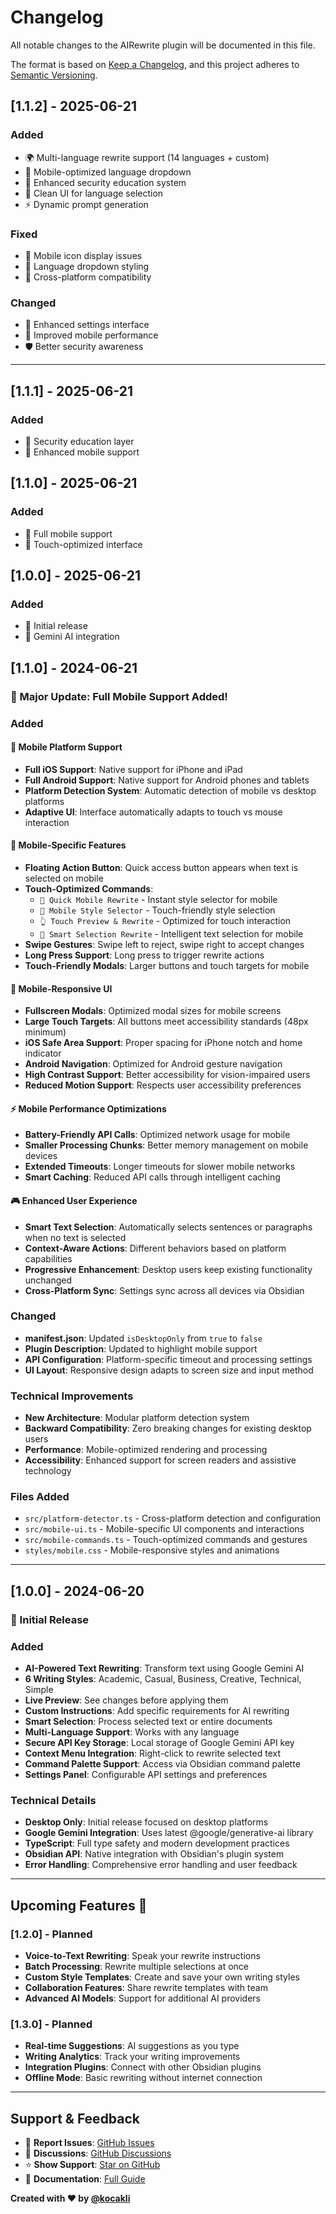 # Changelog

All notable changes to the AIRewrite plugin will be documented in this file.

The format is based on [Keep a Changelog](https://keepachangelog.com/en/1.0.0/),
and this project adheres to [Semantic Versioning](https://semver.org/spec/v2.0.0.html).

## [1.1.2] - 2025-06-21

### Added
- 🌍 Multi-language rewrite support (14 languages + custom)
- 📱 Mobile-optimized language dropdown
- 🔐 Enhanced security education system
- 🎨 Clean UI for language selection
- ⚡ Dynamic prompt generation

### Fixed
- 📱 Mobile icon display issues
- 🎨 Language dropdown styling
- 🔧 Cross-platform compatibility

### Changed
- 📝 Enhanced settings interface
- 🚀 Improved mobile performance
- 🛡️ Better security awareness

---

## [1.1.1] - 2025-06-21
### Added
- 🔐 Security education layer
- 📱 Enhanced mobile support

## [1.1.0] - 2025-06-21
### Added
- 📱 Full mobile support
- 🎯 Touch-optimized interface

## [1.0.0] - 2025-06-21
### Added
- 🚀 Initial release
- 🤖 Gemini AI integration

## [1.1.0] - 2024-06-21

### 🎉 Major Update: Full Mobile Support Added!

### Added

#### 📱 Mobile Platform Support
- **Full iOS Support**: Native support for iPhone and iPad
- **Full Android Support**: Native support for Android phones and tablets
- **Platform Detection System**: Automatic detection of mobile vs desktop platforms
- **Adaptive UI**: Interface automatically adapts to touch vs mouse interaction

#### 🎯 Mobile-Specific Features
- **Floating Action Button**: Quick access button appears when text is selected on mobile
- **Touch-Optimized Commands**:
  - `📱 Quick Mobile Rewrite` - Instant style selector for mobile
  - `🎨 Mobile Style Selector` - Touch-friendly style selection
  - `👆 Touch Preview & Rewrite` - Optimized for touch interaction
  - `🧠 Smart Selection Rewrite` - Intelligent text selection for mobile
- **Swipe Gestures**: Swipe left to reject, swipe right to accept changes
- **Long Press Support**: Long press to trigger rewrite actions
- **Touch-Friendly Modals**: Larger buttons and touch targets for mobile

#### 🎨 Mobile-Responsive UI
- **Fullscreen Modals**: Optimized modal sizes for mobile screens
- **Large Touch Targets**: All buttons meet accessibility standards (48px minimum)
- **iOS Safe Area Support**: Proper spacing for iPhone notch and home indicator
- **Android Navigation**: Optimized for Android gesture navigation
- **High Contrast Support**: Better accessibility for vision-impaired users
- **Reduced Motion Support**: Respects user accessibility preferences

#### ⚡ Mobile Performance Optimizations
- **Battery-Friendly API Calls**: Optimized network usage for mobile
- **Smaller Processing Chunks**: Better memory management on mobile devices
- **Extended Timeouts**: Longer timeouts for slower mobile networks
- **Smart Caching**: Reduced API calls through intelligent caching

#### 🎮 Enhanced User Experience
- **Smart Text Selection**: Automatically selects sentences or paragraphs when no text is selected
- **Context-Aware Actions**: Different behaviors based on platform capabilities
- **Progressive Enhancement**: Desktop users keep existing functionality unchanged
- **Cross-Platform Sync**: Settings sync across all devices via Obsidian

### Changed
- **manifest.json**: Updated `isDesktopOnly` from `true` to `false`
- **Plugin Description**: Updated to highlight mobile support
- **API Configuration**: Platform-specific timeout and processing settings
- **UI Layout**: Responsive design adapts to screen size and input method

### Technical Improvements
- **New Architecture**: Modular platform detection system
- **Backward Compatibility**: Zero breaking changes for existing desktop users
- **Performance**: Mobile-optimized rendering and processing
- **Accessibility**: Enhanced support for screen readers and assistive technology

### Files Added
- `src/platform-detector.ts` - Cross-platform detection and configuration
- `src/mobile-ui.ts` - Mobile-specific UI components and interactions
- `src/mobile-commands.ts` - Touch-optimized commands and gestures
- `styles/mobile.css` - Mobile-responsive styles and animations

---

## [1.0.0] - 2024-06-20

### 🎉 Initial Release

### Added
- **AI-Powered Text Rewriting**: Transform text using Google Gemini AI
- **6 Writing Styles**: Academic, Casual, Business, Creative, Technical, Simple
- **Live Preview**: See changes before applying them
- **Custom Instructions**: Add specific requirements for AI rewriting
- **Smart Selection**: Process selected text or entire documents
- **Multi-Language Support**: Works with any language
- **Secure API Key Storage**: Local storage of Google Gemini API key
- **Context Menu Integration**: Right-click to rewrite selected text
- **Command Palette Support**: Access via Obsidian command palette
- **Settings Panel**: Configurable API settings and preferences

### Technical Details
- **Desktop Only**: Initial release focused on desktop platforms
- **Google Gemini Integration**: Uses latest @google/generative-ai library
- **TypeScript**: Full type safety and modern development practices
- **Obsidian API**: Native integration with Obsidian's plugin system
- **Error Handling**: Comprehensive error handling and user feedback

---

## Upcoming Features 🚀

### [1.2.0] - Planned
- **Voice-to-Text Rewriting**: Speak your rewrite instructions
- **Batch Processing**: Rewrite multiple selections at once
- **Custom Style Templates**: Create and save your own writing styles
- **Collaboration Features**: Share rewrite templates with team
- **Advanced AI Models**: Support for additional AI providers

### [1.3.0] - Planned
- **Real-time Suggestions**: AI suggestions as you type
- **Writing Analytics**: Track your writing improvements
- **Integration Plugins**: Connect with other Obsidian plugins
- **Offline Mode**: Basic rewriting without internet connection

---

## Support & Feedback

- 🐛 **Report Issues**: [GitHub Issues](https://github.com/kocakli/obsidian-airewrite/issues)
- 💬 **Discussions**: [GitHub Discussions](https://github.com/kocakli/obsidian-airewrite/discussions)
- ⭐ **Show Support**: [Star on GitHub](https://github.com/kocakli/obsidian-airewrite)
- 📖 **Documentation**: [Full Guide](https://github.com/kocakli/obsidian-airewrite#readme)

**Created with ❤️ by [@kocakli](https://github.com/kocakli)**
